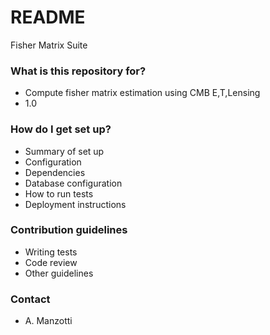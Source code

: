 # README #

Fisher Matrix Suite

### What is this repository for? ###

* Compute fisher matrix estimation using CMB E,T,Lensing
* 1.0

### How do I get set up? ###

* Summary of set up
* Configuration
* Dependencies
* Database configuration
* How to run tests
* Deployment instructions

### Contribution guidelines ###

* Writing tests
* Code review
* Other guidelines

### Contact ###

* A. Manzotti 